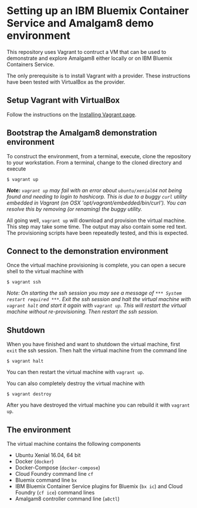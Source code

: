 # Setting up an IBM Bluemix Container Service and Amalgam8 demo environment
This repository uses Vagrant to contruct a VM that can be used to demonstrate and explore Amalgam8 either locally or on IBM Bluemix Containers Service.

The only prerequisite is to install Vagrant with a provider. These instructions have been tested with VirtualBox as the provider.

## Setup Vagrant with VirtualBox
Follow the instructions on the [Installing Vagrant page](https://www.vagrantup.com/docs/installation/).

## Bootstrap the Amalgam8 demonstration environment
To construct the environment, from a terminal, execute, clone the repository to your workstation. From a terminal, change to the cloned directory and execute
```
$ vagrant up
```

_**Note:** `vagrant up` may fail with an error about `ubuntu/xenial64` not being found and needing to login to hashicorp. This is due to a buggy `curl` utility embedded in Vagrant (on OSX 'opt/vagrant/embedded/bin/curl'). You can resolve this by removing (or renaming) the buggy utility._

All going well, `vagrant up` will download and provision the virtual machine. This step may take some time. The output may also contain some red text. The provisioning scripts have been repeatedly tested, and this is expected.

## Connect to the demonstration environment
Once the virtual machine provisioning is complete, you can open a secure shell to the virtual machine with
```
$ vagrant ssh
```

_*Note:* On starting the ssh session you may see a message of `*** System restart required ***`. Exit the ssh session and halt the virtual machine with `vagrant halt` and start it again with `vagrant up`. This will restart the virtual machine without re-provisioning. Then restart the ssh session._

## Shutdown
When you have finished and want to shutdown the virtual machine, first `exit` the ssh session. Then halt the virtual machine from the command line
```
$ vagrant halt
```

You can then restart the virtual machine with `vagrant up`.

You can also completely destroy the virtual machine with
```
$ vagrant destroy
```

After you have destroyed the virtual machine you can rebuild it with `vagrant up`.

## The environment
The virtual machine contains the following components
 * Ubuntu Xenial 16.04, 64 bit
 * Docker (`docker`)
 * Docker-Compose (`docker-compose`)
 * Cloud Foundry command line `cf`
 * Bluemix command line `bx`
 * IBM Bluemix Container Service plugins for Bluemix (`bx ic`) and Cloud Foundry (`cf ice`) command lines
 * Amalgam8 controller command line (`a8ctl`)
